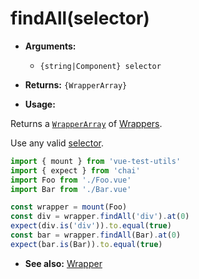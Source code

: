 # findAll(selector)

- **Arguments:**
  - `{string|Component} selector`

- **Returns:** `{WrapperArray}`

- **Usage:**

Returns a [`WrapperArray`](/api/wrapper-array/README.md) of [Wrappers](/api/wrapper/README.md). 

Use any valid [selector](/api/selectors.md).

```js
import { mount } from 'vue-test-utils'
import { expect } from 'chai'
import Foo from './Foo.vue'
import Bar from './Bar.vue'

const wrapper = mount(Foo)
const div = wrapper.findAll('div').at(0)
expect(div.is('div')).to.equal(true)
const bar = wrapper.findAll(Bar).at(0)
expect(bar.is(Bar)).to.equal(true)
```

- **See also:** [Wrapper](/api/wrapper/README.md)